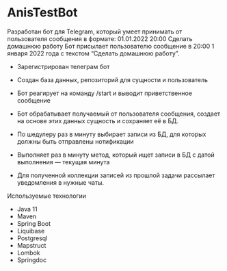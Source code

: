# AnisTestBot
Разработан бот для Telegram, который умеет принимать от пользователя сообщения в формате: 01.01.2022 20:00 Сделать домашнюю работу
Бот присылает пользователю сообщение в 20:00 1 января 2022 года с текстом “Сделать домашнюю работу”.

- Зарегистрирован телеграм бот

- Создан база данных, репозиторий для сущности и пользователь

- Бот реагирует на команду /start и выводит приветственное сообщение

- Бот обрабатывает получаемый от пользователя сообщения, создает на основе этих данных сущность и сохраняет её в БД.

- По шедулеру раз в минуту выбирает записи из БД, для которых должны быть отправлены нотификации

- Выполняет раз в минуту метод, который ищет записи в БД с датой выполнения — текущая минута

- Для полученной коллекции записей из прошлой задачи рассылает уведомления в нужные чаты.
  
 Используемые технологии

  - Java 11
  - Maven
  - Spring Boot
  - Liquibase
  - Postgresql
  - Mapstruct
  - Lombok
  - Springdoc
